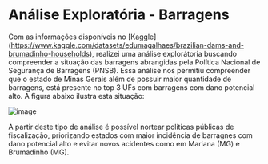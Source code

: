 # Análise Exploratória - Barragens

Com as informações disponíveis no [Kaggle] (https://www.kaggle.com/datasets/edumagalhaes/brazilian-dams-and-brumadinho-households), realizei uma análise explorátoria buscando compreender a situação das barragens abrangidas pela Política Nacional de Segurança de Barragens (PNSB). Essa análise nos permitiu compreender que o estado de Minas Gerais além de possuir maior quantidade de barragens, está presente no top 3 UFs com barragens com dano potencial alto. A figura abaixo ilustra esta situação:

![image](https://github.com/IamAyla/EDA_barragnes/assets/107047181/478f6c63-9bff-48fb-a54a-fe062138436c)

A partir deste tipo de análise é possível nortear políticas públicas de fiscalização, priorizando estados com maior incidência de barragnes com dano potencial alto e evitar novos acidentes como em Mariana (MG) e Brumadinho (MG).
